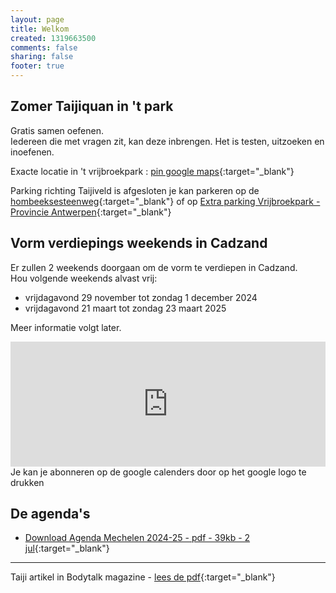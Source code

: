 ```yaml
---
layout: page
title: Welkom
created: 1319663500
comments: false
sharing: false  
footer: true
---
```


## Zomer Taijiquan in 't park

Gratis samen oefenen.  
Iedereen die met vragen zit, kan deze inbrengen. Het is testen, uitzoeken en inoefenen.  
  
Exacte locatie in 't vrijbroekpark : [pin google maps](https://goo.gl/maps/Q6obgVEHhmfsMfwKA){:target="_blank"}
  
Parking richting Taijiveld is afgesloten je kan parkeren op de [hombeeksesteenweg](https://www.google.com/maps/place/51%C2%B000'58.7%22N+4%C2%B027'52.9%22E/@51.0162941,4.46468,17z/data=!3m1!4b1!4m4!3m3!8m2!3d51.0162941!4d4.46468?entry=ttu){:target="_blank"}  of op [Extra parking Vrijbroekpark - Provincie Antwerpen](https://www.provincieantwerpen.be/content/provant/nl/nieuws.masterdetail.html/p_detail_url/nl/dvt/provinciale-groendomeinen-regio-mechelen/nieuws/extra-parking-vrijbroekpark.html){:target="_blank"}
  

## Vorm verdiepings weekends in Cadzand

Er zullen 2 weekends doorgaan om de vorm te verdiepen in Cadzand.  
Hou volgende weekends alvast vrij:  
-  vrijdagavond 29 november tot zondag 1 december 2024  
-  vrijdagavond 21 maart tot zondag 23 maart 2025  
  
Meer informatie volgt later.
  
  
   
<iframe src="https://calendar.google.com/calendar/embed?showTitle=0&amp;showNav=0&amp;showDate=0&amp;showPrint=0&amp;showTabs=0&amp;showCalendars=0&amp;showTz=0&amp;mode=AGENDA&amp;height=200&amp;wkst=2&amp;hl=nl&amp;bgcolor=%23FFFFFF&amp;src=eddypresent.website%40gmail.com&amp;color=%232F6309&amp;src=bnt52stornmaupomm1p01afrt0%40group.calendar.google.com&amp;color=%23125A12&amp;src=sv4bkhqqsf8snmhcjmhj8hqma4%40group.calendar.google.com&amp;color=%235F6B02&amp;ctz=Europe%2FBrussels" style="border-width:0" width="100%" height="200" frameborder="0" scrolling="no"></iframe>
Je kan je abonneren op de google calenders door op het google logo te drukken
  


## De agenda's

* [Download Agenda Mechelen 2024-25 - pdf - 39kb - 2 jul](/flyers/Mechelen_2024-25.pdf){:target="_blank"}  
<!-- * [Download Agenda Grimbergen 2020-21 - pdf - 47kb - 1 sep](/flyers/Grimbergen_2020-21.pdf){:target="_blank"}   -->


---
Taiji artikel in Bodytalk magazine - [lees de pdf](/flyers/TaiChi_voor_lichaam_en_geest_bodytalk.PDF){:target="_blank"} 

